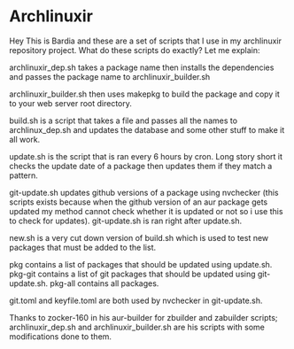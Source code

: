 # Archlinuxir
Hey This is Bardia and these are a set of scripts that I use in my archlinuxir repository project.
What do these scripts do exactly? Let me explain:

archlinuxir_dep.sh takes a package name then installs the dependencies and passes the package name to archlinuxir_builder.sh

archlinuxir_builder.sh then uses makepkg to build the package and copy it to your web server root directory.

build.sh is a script that takes a file and passes all the names to archlinux_dep.sh and updates the database and some other stuff to make it all work.

update.sh is the script that is ran every 6 hours by cron. Long story short it checks the update date of a package then updates them if they match a pattern.

git-update.sh updates github versions of a package using nvchecker (this scripts exists because when the github version of an aur package gets updated my method cannot check whether it is updated or not so i use this to check for updates).
git-update.sh is ran right after update.sh.

new.sh is a very cut down version of build.sh which is used to test new packages that must be added to the list.

pkg contains a list of packages that should be updated using update.sh.
pkg-git contains a list of git packages that should be updated using git-update.sh.
pkg-all contains all packages.

git.toml and keyfile.toml are both used by nvchecker in git-update.sh.

Thanks to zocker-160 in his aur-builder for zbuilder and zabuilder scripts; archlinuxir_dep.sh and archlinuxir_builder.sh are his scripts with some modifications done to them.
